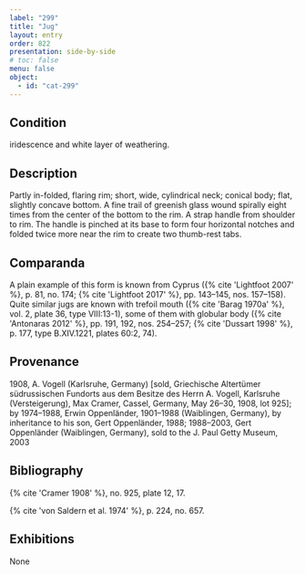 ```yaml
---
label: "299"
title: "Jug"
layout: entry
order: 822
presentation: side-by-side
# toc: false
menu: false
object:
  - id: "cat-299"
---
```


## Condition

iridescence and white layer of weathering.

## Description

Partly in-folded, flaring rim; short, wide, cylindrical neck; conical body; flat, slightly concave bottom. A fine trail of greenish glass wound spirally eight times from the center of the bottom to the rim. A strap handle from shoulder to rim. The handle is pinched at its base to form four horizontal notches and folded twice more near the rim to create two thumb-rest tabs.

## Comparanda

A plain example of this form is known from Cyprus ({% cite 'Lightfoot 2007' %}, p. 81, no. 174; {% cite 'Lightfoot 2017' %}, pp. 143–145, nos. 157–158). Quite similar jugs are known with trefoil mouth ({% cite 'Barag 1970a' %}, vol. 2, plate 36, type VIII:13-1), some of them with globular body ({% cite 'Antonaras 2012' %}, pp. 191, 192, nos. 254–257; {% cite 'Dussart 1998' %}, p. 177, type B.XIV.1221, plates 60:2, 74).

## Provenance

1908, A. Vogell (Karlsruhe, Germany) [sold, Griechische Altertümer südrussischen Fundorts aus dem Besitze des Herrn A. Vogell, Karlsruhe (Versteigerung), Max Cramer, Cassel, Germany, May 26–30, 1908, lot 925]; by 1974–1988, Erwin Oppenländer, 1901–1988 (Waiblingen, Germany), by inheritance to his son, Gert Oppenländer, 1988; 1988–2003, Gert Oppenländer (Waiblingen, Germany), sold to the J. Paul Getty Museum, 2003

## Bibliography

{% cite 'Cramer 1908' %}, no. 925, plate 12, 17.

{% cite 'von Saldern et al. 1974' %}, p. 224, no. 657.

## Exhibitions

None
